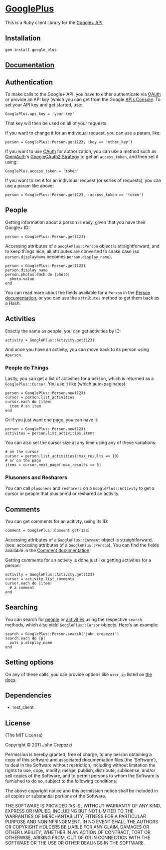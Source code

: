 # [GooglePlus](http://rubygems.org/gems/google_plus)

This is a Ruby client library for the [Google+ API](http://developers.google.com/+/api/).

## Installation

    gem install google_plus

## [Documentation](http://rdoc.info/gems/google_plus/file/README.md)

## Authentication

To make calls to the Google+ API, you have to either authenticate via [OAuth](http://oauth.net/) or provide an API key (which you can get from the Google [APIs Console](https://code.google.com/apis/console#access).  To set your API key and get started, use:

    GooglePlus.api_key = 'your key'

That key will then be used on all of your requests.

If you want to change it for an individual request, you can use a param, like:

    person = GooglePlus::Person.get(123, :key => 'other_key')

If you want to use [OAuth](http://oauth.net/) for authorization, you can use a method such as [OmniAuth](https://github.com/intridea/omniauth)'s [GoogleOAuth2 Strategy](http://rubydoc.info/gems/oa-oauth/0.3.0/OmniAuth/Strategies/GoogleOAuth2) to get an `access_token`, and then set it using:

    GooglePlus.access_token = 'token'

If you want to set it for an individual request (or series of requests), you can use a param like above:

    person = GooglePlus::Person.get(123, :access_token => 'token')

## People

Getting information about a person is easy, given that you have their Google+ ID:

    person = GooglePlus::Person.get(123)

Accessing attributes of a `GooglePlus::Person` object is straightforward, and to keep things nice, all attributes are converted to snake case (so `person.displayName` becomes `person.display_name`).

    person = GooglePlus::Person.get(123)
    person.display_name
    person.photos.each do |photo|
      photo.value
    end

You can read more about the fields available for a `Person` in the [Person documentation](http://developers.google.com/+/api/latest/people), or you can use the `attributes` method to get them back as a Hash.

## Activities

Exactly the same as people, you can get activities by ID:

    activity = GooglePlus::Activity.get(123)

And once you have an activity, you can move back to its person using `#person`.

### People do Things

Lastly, you can get a list of activities for a person, which is returned as a `GooglePlus::Cursor`.  You use it like (which auto-paginates):

    person = GooglePlus::Person.new(123)
    cursor = person.list_activities
    cursor.each do |item|
      item # an item
    end

Or if you just want one page, you can have it:

    person = GooglePlus::Person.new(123)
    activites = person.list_activities.items

You can also set the cursor size at any time using any of these variations:

    # on the cursor
    cursor = person.list_activities(:max_results => 10)
    # or on the page
    items = cursor.next_page(:max_results => 5)

### Plusoners and Resharers

You can call `plusoners` and `resharers` on a `GooglePlus::Activity` to get a cursor or people that plus one'd or reshared an activity.

## Comments

You can get comments for an acitivty, using its ID:

    comment = GooglePlus::Comment.get(123)

Accessing attributes of a `GooglePlus::Comment` object is straightforward, (see: accessing attributes of a `GooglePlus::Person`).  You can find the fields available in the [Comment documentation](https://developers.google.com/+/api/latest/comments/list).

Getting comments for an activity is done just like getting activities for a person:

    activity = GooglePlus::Activity.get(123)
    cursor = activity.list_comments
    cursor.each do |item|
      # a comment
    end

## Searching

You can search for [people](https://developers.google.com/+/api/latest/people/search) or [activities](https://developers.google.com/+/api/latest/activities/search) using the respective `search` methods, which also yield `GooglePlus::Cursor` objects.  Here's an example:

    search = GooglePlus::Person.search('john crepezzi')
    search.each do |p|
      puts p.display_name
    end

## Setting options

On any of these calls, you can provide options like `user_ip` listed on [the docs](http://developers.google.com/+/api/).

## Dependencies

* rest_client

## License

(The MIT License)

Copyright © 2011 John Crepezzi

Permission is hereby granted, free of charge, to any person obtaining a copy of this software and associated documentation files (the ‘Software’), to deal in the Software without restriction, including without limitation the rights to use, copy, modify, merge, publish, distribute, sublicense, and/or sell copies of the Software, and to permit persons to whom the Software is furnished to do so, subject to the following conditions:

The above copyright notice and this permission notice shall be included in all copies or substantial portions of the Software.

THE SOFTWARE IS PROVIDED ‘AS IS’, WITHOUT WARRANTY OF ANY KIND, EXPRESS OR IMPLIED, INCLUDING BUT NOT LIMITED TO THE WARRANTIES OF MERCHANTABILITY, FITNESS FOR A PARTICULAR PURPOSE AND NONINFRINGEMENT. IN NO EVENT SHALL THE AUTHORS OR COPYRIGHT HOLDERS BE LIABLE FOR ANY CLAIM, DAMAGES OR OTHER LIABILITY, WHETHER IN AN ACTION OF CONTRACT, TORT OR OTHERWISE, ARISING FROM, OUT OF OR IN CONNECTION WITH THE SOFTWARE OR THE USE OR OTHER DEALINGS IN THE SOFTWARE. 
